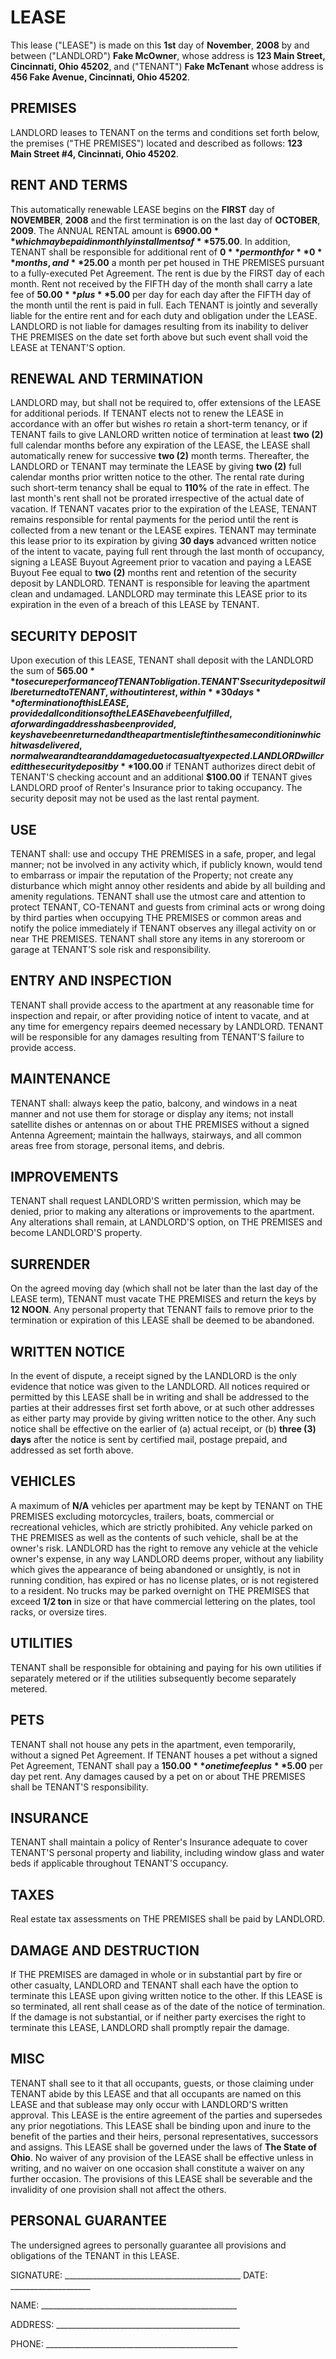 # LEASE

This lease ("LEASE") is made on this **1st** day of **November**, **2008** by and between ("LANDLORD") **Fake McOwner**, whose address is **123 Main Street, Cincinnati, Ohio 45202**, and ("TENANT") **Fake McTenant** whose address is **456 Fake Avenue, Cincinnati, Ohio 45202**.

## PREMISES
LANDLORD leases to TENANT on the terms and conditions set forth below, the premises ("THE PREMISES") located and described as follows: **123 Main Street #4, Cincinnati, Ohio 45202**.

## RENT AND TERMS
This automatically renewable LEASE begins on the **FIRST** day of **NOVEMBER**, **2008** and the first termination is on the last day of **OCTOBER**, **2009**.  The ANNUAL RENTAL amount is **$6900.00** which may be paid in monthly installments of **$575.00**.  In addition, TENANT shall be responsible for additional rent of **$0** per month for **0** months, and **$25.00** a month per pet housed in THE PREMISES pursuant to a fully-executed Pet Agreement.  The rent is due by the FIRST day of each month.  Rent not received by the FIFTH day of the month shall carry a late fee of **$50.00** plus **$5.00** per day for each day after the FIFTH day of the month until the rent is paid in full.  Each TENANT is jointly and severally liable for the entire rent and for each duty and obligation under the LEASE. LANDLORD is not liable for damages resulting from its inability to deliver THE PREMISES on the date set forth above but such event shall void the LEASE at TENANT'S option.

## RENEWAL AND TERMINATION
LANDLORD may, but shall not be required to, offer extensions of the LEASE for additional periods.  If TENANT elects not to renew the LEASE in accordance with an offer but wishes ro retain a short-term tenancy, or if TENANT fails to give LANLORD written notice of termination at least **two (2)** full calendar months before any expiration of the LEASE, the LEASE shall automatically renew for successive **two (2)** month terms.  Thereafter, the LANDLORD or TENANT may terminate the LEASE by giving **two (2)** full calendar months prior written notice to the other.  The rental rate during such short-term tenancy shall be equal to **110%** of the rate in effect.  The last month's rent shall not be prorated irrespective of the actual date of vacation.  If TENANT vacates prior to the expiration of the LEASE, TENANT remains responsible for rental payments for the period until the rent is collected from a new tenant or the LEASE expires.
TENANT may terminate this lease prior to its expiration by giving **30 days** advanced written notice of the intent to vacate, paying full rent through the last month of occupancy, signing a LEASE Buyout Agreement prior to vacation and paying a LEASE Buyout Fee equal to **two (2)** months rent and retention of the security deposit by LANDLORD.  TENANT is responsible for leaving the apartment clean and undamaged.  LANDLORD may terminate this LEASE prior to its expiration in the even of a breach of this LEASE by TENANT.

## SECURITY DEPOSIT
Upon execution of this LEASE, TENANT shall deposit with the LANDLORD the sum of **$565.00** to secure performance of TENANT obligation.  TENANT'S security deposit will be returned to TENANT, without interest, within **30 days** of termination of this LEASE, provided all conditions of the LEASE have been fulfilled, a forwarding address has been provided, keys have been returned and the apartment is left in the same condition in which it was delivered, normal wear and tear and damage due to casualty expected.  LANDLORD will credit the security deposit by **$100.00** if TENANT authorizes direct debit of TENANT'S checking account and an additional **$100.00** if TENANT gives LANDLORD proof of Renter's Insurance prior to taking occupancy.  The security deposit may not be used as the last rental payment.

## USE
TENANT shall: use and occupy THE PREMISES in a safe, proper, and legal manner; not be involved in any activity which, if publicly known, would tend to embarrass or impair the reputation of the Property; not create any disturbance which might annoy other residents and abide by all building and amenity regulations.  TENANT shall use the utmost care and attention to protect TENANT, CO-TENANT and guests from criminal acts or wrong doing by third parties when occupying THE PREMISES or common areas and notify the police immediately if TENANT observes any illegal activity on or near THE PREMISES.  TENANT shall store any items in any storeroom or garage at TENANT'S sole risk and responsibility.

## ENTRY AND INSPECTION
TENANT shall provide access to the apartment at any reasonable time for inspection and repair, or after providing notice of intent to vacate, and at any time for emergency repairs deemed necessary by LANDLORD.  TENANT will be responsible for any damages resulting from TENANT'S failure to provide access.

## MAINTENANCE
TENANT shall: always keep the patio, balcony, and windows in a neat manner and not use them for storage or display any items; not install satellite dishes or antennas on or about THE PREMISES without a signed Antenna Agreement; maintain the hallways, stairways, and all common areas free from storage, personal items, and debris.

## IMPROVEMENTS
TENANT shall request LANDLORD'S written permission, which may be denied, prior to making any alterations or improvements to the apartment.  Any alterations shall remain, at LANDLORD'S option, on THE PREMISES and become LANDLORD'S property.

## SURRENDER
On the agreed moving day (which shall not be later than the last day of the LEASE term), TENANT must vacate THE PREMISES and return the keys by **12 NOON**.  Any personal property that TENANT fails to remove prior to the termination or expiration of this LEASE shall be deemed to be abandoned.

## WRITTEN NOTICE
In the event of dispute, a receipt signed by the LANDLORD is the only evidence that notice was given to the LANDLORD.  All notices required or permitted by this LEASE shall be in writing and shall be addressed to the parties at their addresses first set forth above, or at such other addresses as either party may provide by giving written notice to the other.  Any such notice shall be effective on the earlier of (a) actual receipt, or (b) **three (3) days** after the notice is sent by certified mail, postage prepaid, and addressed as set forth above.

## VEHICLES
A maximum of **N/A** vehicles per apartment may be kept by TENANT on THE PREMISES excluding motorcycles, trailers, boats, commercial or recreational vehicles, which are strictly prohibited.  Any vehicle parked on THE PREMISES as well as the contents of such vehicle, shall be at the owner's risk. LANDLORD has the right to remove any vehicle at the vehicle owner's expense, in any way LANDLORD deems proper, without any liability which gives the appearance of being abandoned or unsightly, is not in running condition, has expired or has no license plates, or is not registered to a resident.  No trucks may be parked overnight on THE PREMISES that exceed **1/2 ton** in size or that have commercial lettering on the plates, tool racks, or oversize tires.

## UTILITIES
TENANT shall be responsible for obtaining and paying for his own utilities if separately metered or if the utilities subsequently become separately metered.

## PETS
TENANT shall not house any pets in the apartment, even temporarily, without a signed Pet Agreement.  If TENANT houses a pet without a signed Pet Agreement, TENANT shall pay a **$150.00** one time fee plus **$5.00** per day pet rent. Any damages caused by a pet on or about THE PREMISES shall be TENANT'S responsibility.

## INSURANCE
TENANT shall maintain a policy of Renter's Insurance adequate to cover TENANT'S personal property and liability, including window glass and water beds if applicable throughout TENANT'S occupancy.

## TAXES
Real estate tax assessments on THE PREMISES shall be paid by LANDLORD.

## DAMAGE AND DESTRUCTION
If THE PREMISES are damaged in whole or in substantial part by fire or other casualty, LANDLORD and TENANT shall each have the option to terminate this LEASE upon giving written notice to the other.  If this LEASE is so terminated, all rent shall cease as of the date of the notice of termination.  If the damage is not substantial, or if neither party exercises the right to terminate this LEASE, LANDLORD shall promptly repair the damage.

## MISC
TENANT shall see to it that all occupants, guests, or those claiming under TENANT abide by this LEASE and that all occupants are named on this LEASE and that sublease may only occur with LANDLORD'S written approval.
This LEASE is the entire agreement of the parties and supersedes any prior negotiations.  This LEASE shall be binding upon and inure to the benefit of the parties and their heirs, personal representatives, successors and assigns.  This LEASE shall be governed under the laws of **The State of Ohio**.  No waiver of any provision of the LEASE shall be effective unless in writing, and no waiver on one occasion shall constitute a waiver on any further occasion.  The provisions of this LEASE shall be severable and the invalidity of one provision shall not affect the others.

## PERSONAL GUARANTEE
The undersigned agrees to personally guarantee all provisions and obligations of the TENANT in this LEASE.


SIGNATURE: ____________________________________________ DATE: ____________________

NAME: _________________________________________________

ADDRESS: ______________________________________________

PHONE: ________________________________________________
